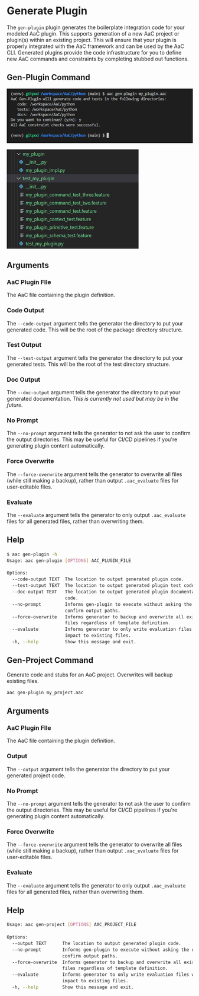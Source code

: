 # Generate Plugin

The `gen-plugin` plugin generates the boilerplate integration code for your modeled AaC plugin.  This supports generation of a new AaC project or plugin(s) within an existing project.  This will ensure that your plugin is properly integrated with the AaC framework and can be used by the AaC CLI.  Generated plugins provide the code infrastructure for you to define new AaC commands and constraints by completing stubbed out functions.

## Gen-Plugin Command

![Gen-Plugin Terminal Output](../../images/examples/gen-plugin-terminal-output.png)

![Gen-Plugin File Output](../../images/examples/gen-plugin-file-output.png)

## Arguments

### AaC Plugin FIle

The AaC file containing the plugin definition.

### Code Output

The `--code-output` argument tells the generator the directory to put your generated code.  This will be the root of the package directory structure.

### Test Output

The `--test-output` argument tells the generator the directory to put your generated tests.  This will be the root of the test directory structure.

### Doc Output

The `--doc-output` argument tells the generator the directory to put your generated documentation.  _This is currently not used but may be in the future._

### No Prompt

The `--no-prompt` argument tells the generator to not ask the user to confirm the output directories.  This may be useful for CI/CD pipelines if you're generating plugin content automatically.

### Force Overwrite

The `--force-overwrite` argument tells the generator to overwrite all files (while still making a backup), rather than output `.aac_evaluate` files for user-editable files.

### Evaluate

The `--evaluate` argument tells the generator to only output `.aac_evaluate` files for all generated files, rather than overwriting them.

## Help

```bash
$ aac gen-plugin -h
Usage: aac gen-plugin [OPTIONS] AAC_PLUGIN_FILE

Options:
  --code-output TEXT  The location to output generated plugin code.
  --test-output TEXT  The location to output generated plugin test code.
  --doc-output TEXT   The location to output generated plugin documentation
                      code.
  --no-prompt         Informs gen-plugin to execute without asking the user to
                      confirm output paths.
  --force-overwrite   Informs generator to backup and overwrite all existing
                      files regardless of template definition.
  --evaluate          Informs generator to only write evaluation files with no
                      impact to existing files.
  -h, --help          Show this message and exit.
```

## Gen-Project Command

Generate code and stubs for an AaC project.  Overwrites will backup existing files.

```bash
aac gen-plugin my_project.aac
```

## Arguments

### AaC Plugin FIle

The AaC file containing the plugin definition.

### Output

The `--output` argument tells the generator the directory to put your generated project code.

### No Prompt

The `--no-prompt` argument tells the generator to not ask the user to confirm the output directories.  This may be useful for CI/CD pipelines if you're generating plugin content automatically.

### Force Overwrite

The `--force-overwrite` argument tells the generator to overwrite all files (while still making a backup), rather than output `.aac_evaluate` files for user-editable files.

### Evaluate

The `--evaluate` argument tells the generator to only output `.aac_evaluate` files for all generated files, rather than overwriting them.

## Help

```bash
Usage: aac gen-project [OPTIONS] AAC_PROJECT_FILE

Options:
  --output TEXT      The location to output generated plugin code.
  --no-prompt        Informs gen-plugin to execute without asking the user to
                     confirm output paths.
  --force-overwrite  Informs generator to backup and overwrite all existing
                     files regardless of template definition.
  --evaluate         Informs generator to only write evaluation files with no
                     impact to existing files.
  -h, --help         Show this message and exit.
```

